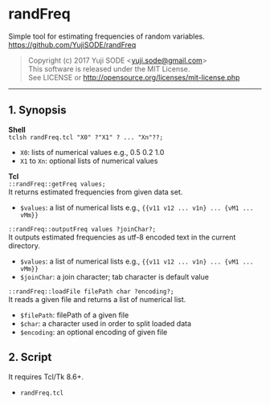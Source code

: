 # randFreq
Simple tool for estimating frequencies of random variables.  
https://github.com/YujiSODE/randFreq  
>Copyright (c) 2017 Yuji SODE \<yuji.sode@gmail.com\>  
>This software is released under the MIT License.  
>See LICENSE or http://opensource.org/licenses/mit-license.php
______
## 1. Synopsis

**Shell**  
`tclsh randFreq.tcl "X0" ?"X1" ? ... "Xn"??;`  

- `X0`: lists of numerical values e.g., 0.5 0.2 1.0
- `X1` to `Xn`: optional lists of numerical values

**Tcl**  
`::randFreq::getFreq values;`  
It returns estimated frequencies from given data set.
- `$values`: a list of numerical lists e.g., `{{v11 v12 ... v1n} ... {vM1 ... vMm}}`

`::randFreq::outputFreq values ?joinChar?;`  
It outputs estimated frequencies as utf-8 encoded text in the current directory.
- `$values`: a list of numerical lists e.g., `{{v11 v12 ... v1n} ... {vM1 ... vMm}}`
- `$joinChar`: a join character; tab character is default value

`::randFreq::loadFile filePath char ?encoding?;`  
It reads a given file and returns a list of numerical list.
- `$filePath`: filePath of a given file
- `$char`: a character used in order to split loaded data
- `$encoding`: an optional encoding of given file

## 2. Script
It requires Tcl/Tk 8.6+.
- `randFreq.tcl`
